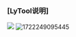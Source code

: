 ### [LyTool说明]
![](C:\1722249095445.png)
![1722249095445](https://github.com/user-attachments/assets/b95313ba-56c7-4e61-96ff-4c208cb4ce43)
